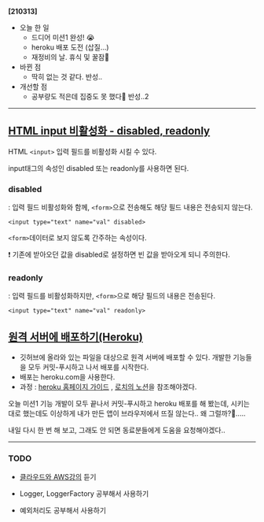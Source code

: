 **[210313]**



- 오늘 한 일
  - 드디어 미션1 완성! 😭
  - heroku 배포 도전 (삽질...)
  - 재정비의 날. 휴식 및 꿀잠🛌
- 바뀐 점
  - 딱히 없는 것 같다. 반성..
- 개선할 점
  - 공부량도 적은데 집중도 못 했다🤔 반성..2



---

## [HTML input 비활성화 - disabled, readonly](https://kkotkkio.tistory.com/22)

HTML `<input>` 입력 필드를 비활성화 시킬 수 있다.

input태그의 속성인 disabled 또는 readonly를 사용하면 된다.

### disabled

: 입력 필드 비활성화와 함께, `<form>`으로 전송해도 해당 필드 내용은 전송되지 않는다.

`<input type="text" name="val" disabled>`

`<form>`데이터로 보지 않도록 간주하는 속성이다.

❗ 기존에 받아오던 값을 disabled로 설정하면 빈 값을 받아오게 되니 주의한다.

### readonly

: 입력 필드를 비활성화하지만, `<form>`으로 해당 필드의 내용은 전송된다.

`<input type="text" name="val" readonly>`



## [원격 서버에 배포하기(Heroku)](https://www.youtube.com/watch?v=9z25blnH67M)

- 깃허브에 올라와 있는 파일을 대상으로 원격 서버에 배포할 수 있다. 개발한 기능들을 모두 커밋-푸시하고 나서 배포를 시작한다.
- 배포는 heroku.com을 사용한다.
- 과정 : [heroku 홈페이지 가이드](https://devcenter.heroku.com/articles/deploying-spring-boot-apps-to-heroku) , [로치의 노션](https://www.notion.so/Heroku-65554bca2a36447eabce268220aa44fb)을 참조해야겠다.

오늘 미션1 기능 개발이 모두 끝나서 커밋-푸시하고 heroku 배포를 해 봤는데, 시키는 대로 했는데도 이상하게 내가 만든 앱이 브라우저에서 뜨질 않는다.. 왜 그럴까?🤔.....

내일 다시 한 번 해 보고, 그래도 안 되면 동료분들에게 도움을 요청해야겠다..

---



### TODO

- [클라우드와 AWS강의](https://www.inflearn.com/course/aws-starter/dashboard) 듣기

- Logger, LoggerFactory 공부해서 사용하기

- 예외처리도 공부해서 사용하기